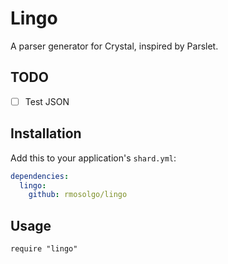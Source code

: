 # Lingo

A parser generator for Crystal, inspired by Parslet.

## TODO

- [ ] Test JSON

## Installation

Add this to your application's `shard.yml`:

```yaml
dependencies:
  lingo:
    github: rmosolgo/lingo
```

## Usage

```crystal
require "lingo"
```
